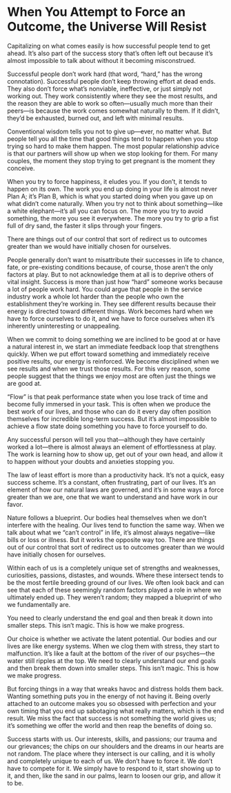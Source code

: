 # When You Attempt to Force an Outcome, the Universe Will Resist

Capitalizing on what comes easily is how successful people tend to get ahead. It’s also part of the success story that’s often left out because it’s almost impossible to talk about without it becoming misconstrued.

Successful people don’t work hard (that word, “hard,” has the wrong connotation). Successful people don’t keep throwing effort at dead ends. They also don’t force what’s nonviable, ineffective, or just simply not working out. They work consistently where they see the most results, and the reason they are able to work so often—usually much more than their peers—is because the work comes somewhat naturally to them. If it didn’t, they’d be exhausted, burned out, and left with minimal results.

Conventional wisdom tells you not to give up—ever, no matter what. But people tell you all the time that good things tend to happen when you stop trying so hard to make them happen. The most popular relationship advice is that our partners will show up when we stop looking for them. For many couples, the moment they stop trying to get pregnant is the moment they conceive.

When you try to force happiness, it eludes you. If you don’t, it tends to happen on its own. The work you end up doing in your life is almost never Plan A; it’s Plan B, which is what you started doing when you gave up on what didn’t come naturally. When you try not to think about something—like a white elephant—it’s all you can focus on. The more you try to avoid something, the more you see it everywhere. The more you try to grip a fist full of dry sand, the faster it slips through your fingers.

There are things out of our control that sort of redirect us to outcomes greater than we would have initially chosen for ourselves.

People generally don’t want to misattribute their successes in life to chance, fate, or pre-existing conditions because, of course, those aren’t the only factors at play. But to not acknowledge them at all is to deprive others of vital insight. Success is more than just how “hard” someone works because a lot of people work hard. You could argue that people in the service industry work a whole lot harder than the people who own the establishment they’re working in. They see different results because their energy is directed toward different things. Work becomes hard when we have to force ourselves to do it, and we have to force ourselves when it’s inherently uninteresting or unappealing.

When we commit to doing something we are inclined to be good at or have a natural interest in, we start an immediate feedback loop that strengthens quickly. When we put effort toward something and immediately receive positive results, our energy is reinforced. We become disciplined when we see results and when we trust those results. For this very reason, some people suggest that the things we enjoy most are often just the things we are good at.

“Flow” is that peak performance state when you lose track of time and become fully immersed in your task. This is often when we produce the best work of our lives, and those who can do it every day often position themselves for incredible long-term success. But it’s almost impossible to achieve a flow state doing something you have to force yourself to do.

Any successful person will tell you that—although they have certainly worked a lot—there is almost always an element of effortlessness at play. The work is learning how to show up, get out of your own head, and allow it to happen without your doubts and anxieties stopping you.

The law of least effort is more than a productivity hack. It’s not a quick, easy success scheme. It’s a constant, often frustrating, part of our lives. It’s an element of how our natural laws are governed, and it’s in some ways a force greater than we are, one that we want to understand and have work in our favor.

Nature follows a blueprint. Our bodies heal themselves when we don’t interfere with the healing. Our lives tend to function the same way. When we talk about what we “can’t control” in life, it’s almost always negative—like bills or loss or illness. But it works the opposite way too. There are things out of our control that sort of redirect us to outcomes greater than we would have initially chosen for ourselves.

Within each of us is a completely unique set of strengths and weaknesses, curiosities, passions, distastes, and wounds. Where these intersect tends to be the most fertile breeding ground of our lives. We often look back and can see that each of these seemingly random factors played a role in where we ultimately ended up. They weren’t random; they mapped a blueprint of who we fundamentally are.

You need to clearly understand the end goal and then break it down into smaller steps. This isn’t magic. This is how we make progress.

Our choice is whether we activate the latent potential. Our bodies and our lives are like energy systems. When we clog them with stress, they start to malfunction. It’s like a fault at the bottom of the river of our psyches—the water still ripples at the top. We need to clearly understand our end goals and then break them down into smaller steps. This isn’t magic. This is how we make progress.

But forcing things in a way that wreaks havoc and distress holds them back. Wanting something puts you in the energy of not having it. Being overly attached to an outcome makes you so obsessed with perfection and your own timing that you end up sabotaging what really matters, which is the end result. We miss the fact that success is not something the world gives us; it’s something we offer the world and then reap the benefits of doing so.

Success starts with us. Our interests, skills, and passions; our trauma and our grievances; the chips on our shoulders and the dreams in our hearts are not random. The place where they intersect is our calling, and it is wholly and completely unique to each of us. We don’t have to force it. We don’t have to compete for it. We simply have to respond to it, start showing up to it, and then, like the sand in our palms, learn to loosen our grip, and allow it to be.
